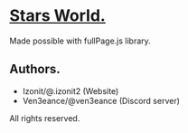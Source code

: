 # [Stars World.](https://discord.gg/starsworld)

Made possible with fullPage.js library.

## Authors.
- Izonit/@.izonit2 (Website)
- Ven3eance/@ven3eance (Discord server)

All rights reserved.
